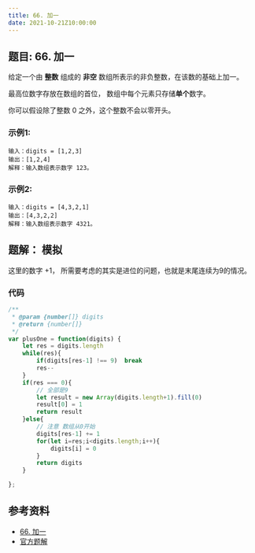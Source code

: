 ```yaml
---
title: 66. 加一
date: 2021-10-21Z10:00:00
---
```

## 题目: 66. 加一
给定一个由 **整数** 组成的 **非空** 数组所表示的非负整数，在该数的基础上加一。

最高位数字存放在数组的首位， 数组中每个元素只存储**单个**数字。

你可以假设除了整数 0 之外，这个整数不会以零开头。
### 示例1:
```
输入：digits = [1,2,3]
输出：[1,2,4]
解释：输入数组表示数字 123。
```
### 示例2:
```
输入：digits = [4,3,2,1]
输出：[4,3,2,2]
解释：输入数组表示数字 4321。
```
## 题解： 模拟
这里的数字 +1， 所需要考虑的其实是进位的问题，也就是末尾连续为9的情况。

### 代码
```js
/**
 * @param {number[]} digits
 * @return {number[]}
 */
var plusOne = function(digits) {
    let res = digits.length
    while(res){
        if(digits[res-1] !== 9)  break    
        res--
    }
    if(res === 0){
        // 全部是9
        let result = new Array(digits.length+1).fill(0)
        result[0] = 1
        return result
    }else{
        // 注意 数组从0开始
        digits[res-1] += 1
        for(let i=res;i<digits.length;i++){
            digits[i] = 0
        }
        return digits
    }

};
```
## 参考资料
- [66. 加一](https://leetcode-cn.com/problems/plus-one/)
- [官方题解](https://leetcode-cn.com/problems/plus-one/solution/jia-yi-by-leetcode-solution-2hor/)
